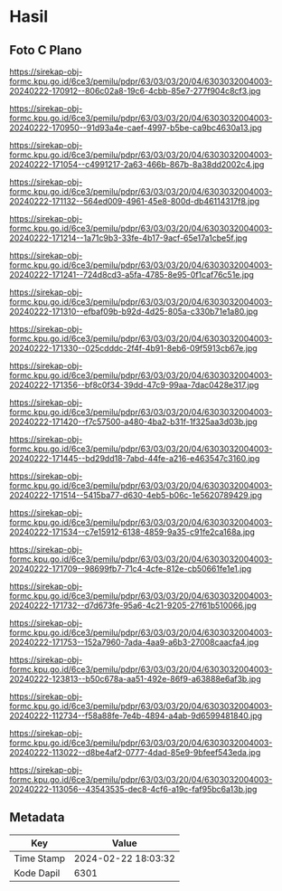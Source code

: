 # Hasil

## Foto C Plano

https://sirekap-obj-formc.kpu.go.id/6ce3/pemilu/pdpr/63/03/03/20/04/6303032004003-20240222-170912--806c02a8-19c6-4cbb-85e7-277f904c8cf3.jpg

https://sirekap-obj-formc.kpu.go.id/6ce3/pemilu/pdpr/63/03/03/20/04/6303032004003-20240222-170950--91d93a4e-caef-4997-b5be-ca9bc4630a13.jpg

https://sirekap-obj-formc.kpu.go.id/6ce3/pemilu/pdpr/63/03/03/20/04/6303032004003-20240222-171054--c4991217-2a63-466b-867b-8a38dd2002c4.jpg

https://sirekap-obj-formc.kpu.go.id/6ce3/pemilu/pdpr/63/03/03/20/04/6303032004003-20240222-171132--564ed009-4961-45e8-800d-db46114317f8.jpg

https://sirekap-obj-formc.kpu.go.id/6ce3/pemilu/pdpr/63/03/03/20/04/6303032004003-20240222-171214--1a71c9b3-33fe-4b17-9acf-65e17a1cbe5f.jpg

https://sirekap-obj-formc.kpu.go.id/6ce3/pemilu/pdpr/63/03/03/20/04/6303032004003-20240222-171241--724d8cd3-a5fa-4785-8e95-0f1caf76c51e.jpg

https://sirekap-obj-formc.kpu.go.id/6ce3/pemilu/pdpr/63/03/03/20/04/6303032004003-20240222-171310--efbaf09b-b92d-4d25-805a-c330b71e1a80.jpg

https://sirekap-obj-formc.kpu.go.id/6ce3/pemilu/pdpr/63/03/03/20/04/6303032004003-20240222-171330--025cdddc-2f4f-4b91-8eb6-09f5913cb67e.jpg

https://sirekap-obj-formc.kpu.go.id/6ce3/pemilu/pdpr/63/03/03/20/04/6303032004003-20240222-171356--bf8c0f34-39dd-47c9-99aa-7dac0428e317.jpg

https://sirekap-obj-formc.kpu.go.id/6ce3/pemilu/pdpr/63/03/03/20/04/6303032004003-20240222-171420--f7c57500-a480-4ba2-b31f-1f325aa3d03b.jpg

https://sirekap-obj-formc.kpu.go.id/6ce3/pemilu/pdpr/63/03/03/20/04/6303032004003-20240222-171445--bd29dd18-7abd-44fe-a216-e463547c3160.jpg

https://sirekap-obj-formc.kpu.go.id/6ce3/pemilu/pdpr/63/03/03/20/04/6303032004003-20240222-171514--5415ba77-d630-4eb5-b06c-1e5620789429.jpg

https://sirekap-obj-formc.kpu.go.id/6ce3/pemilu/pdpr/63/03/03/20/04/6303032004003-20240222-171534--c7e15912-6138-4859-9a35-c91fe2ca168a.jpg

https://sirekap-obj-formc.kpu.go.id/6ce3/pemilu/pdpr/63/03/03/20/04/6303032004003-20240222-171709--98699fb7-71c4-4cfe-812e-cb50661fe1e1.jpg

https://sirekap-obj-formc.kpu.go.id/6ce3/pemilu/pdpr/63/03/03/20/04/6303032004003-20240222-171732--d7d673fe-95a6-4c21-9205-27f61b510066.jpg

https://sirekap-obj-formc.kpu.go.id/6ce3/pemilu/pdpr/63/03/03/20/04/6303032004003-20240222-171753--152a7960-7ada-4aa9-a6b3-27008caacfa4.jpg

https://sirekap-obj-formc.kpu.go.id/6ce3/pemilu/pdpr/63/03/03/20/04/6303032004003-20240222-123813--b50c678a-aa51-492e-86f9-a63888e6af3b.jpg

https://sirekap-obj-formc.kpu.go.id/6ce3/pemilu/pdpr/63/03/03/20/04/6303032004003-20240222-112734--f58a88fe-7e4b-4894-a4ab-9d6599481840.jpg

https://sirekap-obj-formc.kpu.go.id/6ce3/pemilu/pdpr/63/03/03/20/04/6303032004003-20240222-113022--d8be4af2-0777-4dad-85e9-9bfeef543eda.jpg

https://sirekap-obj-formc.kpu.go.id/6ce3/pemilu/pdpr/63/03/03/20/04/6303032004003-20240222-113056--43543535-dec8-4cf6-a19c-faf95bc6a13b.jpg


## Metadata

| Key        | Value               |
| ---------- | ------------------- |
| Time Stamp | 2024-02-22 18:03:32 |
| Kode Dapil | 6301                |



